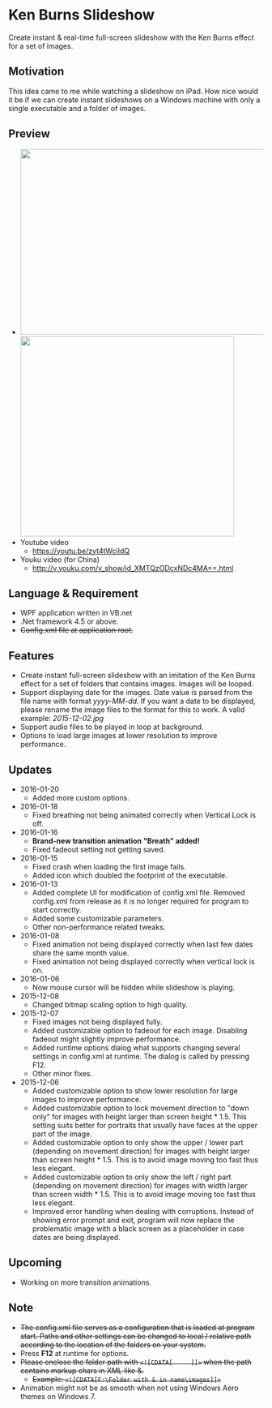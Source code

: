﻿# Ken Burns Slideshow
Create instant & real-time full-screen slideshow with the Ken Burns effect for a set of images.
## Motivation
This idea came to me while watching a slideshow on iPad. How nice would it be if we can create instant slideshows on a Windows machine with only a single executable and a folder of images.
## Preview
- <img class="alignnone size-full wp-image-8" src="http://carlchang.blog.com/files/2015/12/无标题.png" alt="" width="649" height="366" /><img class="alignnone size-full wp-image-20" src="http://carlchang.blog.com/files/2015/12/options.png" alt="" width="422" height="395" />
- Youtube video
  - https://youtu.be/zyt4tWciIdQ
- Youku video (for China)
  - http://v.youku.com/v_show/id_XMTQzODcxNDc4MA==.html

## Language &amp; Requirement
- WPF application written in VB.net
- .Net framework 4.5 or above.
- ~~Config.xml file at application root.~~

## Features
- Create instant full-screen slideshow with an imitation of the Ken Burns effect for a set of folders that contains images. Images will be looped.
- Support displaying date for the images. Date value is parsed from the file name with format <em>yyyy-MM-dd</em>. If you want a date to be displayed, please rename the image files to the format for this to work. A valid example: <em>2015-12-02.jpg</em>
- Support audio files to be played in loop at background.
- Options to load large images at lower resolution to improve performance.

## Updates
- 2016-01-20
  - Added more custom options.
- 2016-01-18
  - Fixed breathing not being animated correctly when Vertical Lock is off.
- 2016-01-16
  - **Brand-new transition animation "Breath" added!**
  - Fixed fadeout setting not getting saved.
- 2016-01-15
  - Fixed crash when loading the first image fails.
  - Added icon which doubled the footprint of the executable.
- 2016-01-13
  - Added complete UI for modification of config.xml file. Removed config.xml from release as it is no longer required for program to start correctly.
  - Added some customizable parameters.
  - Other non-performance related tweaks.
- 2016-01-08
  - Fixed animation not being displayed correctly when last few dates share the same month value.
  - Fixed animation not being displayed correctly when vertical lock is on.
- 2016-01-06
  - Now mouse cursor will be hidden while slideshow is playing.
- 2015-12-08
  - Changed bitmap scaling option to high quality.
- 2015-12-07
  - Fixed images not being displayed fully.
  - Added customizable option to fadeout for each image. Disabling fadeout might slightly improve performance.
  - Added runtime options dialog what supports changing several settings in config.xml at runtime. The dialog is called by pressing F12.
  - Other minor fixes.
- 2015-12-06
  - Added customizable option to show lower resolution for large images to improve performance.
  - Added customizable option to lock movement direction to "down only" for images with height larger than screen height * 1.5. This setting suits better for portraits that usually have faces at the upper part of the image.
  - Added customizable option to only show the upper / lower part (depending on movement direction) for images with height larger than screen height * 1.5. This is to avoid image moving too fast thus less elegant.
  - Added customizable option to only show the left / right part (depending on movement direction) for images with width larger than screen width * 1.5. This is to avoid image moving too fast thus less elegant.
  - Improved error handling when dealing with corruptions. Instead of showing error prompt and exit, program will now replace the problematic image with a black screen as a placeholder in case dates are being displayed.

## Upcoming
- Working on more transition animations.

## Note
- ~~The config.xml file serves as a configuration that is loaded at program start. Paths and other settings can be changed to local / relative path according to the location of the folders on your system.~~
- Press **F12** at runtime for options.
- ~~Please enclose the folder path with `<![CDATA[     ]]>` when the path contains markup chars in XML like &.~~
  - ~~Example: `<![CDATA[F:\Folder with & in name\images]]>`~~
- Animation might not be as smooth when not using Windows Aero themes on Windows 7.
